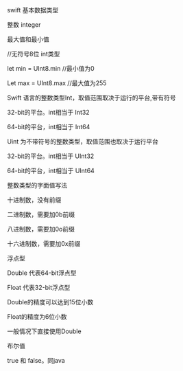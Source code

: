 swift 基本数据类型

整数 integer	

最大值和最小值

 //无符号8位 int类型

let min = UInt8.min //最小值为0

Let max = UInt8.max //最大值为255



Swift 语言的整数类型Int，取值范围取决于运行的平台,带有符号

32-bit的平台。int相当于 Int32

64-bit的平台，int相当于 Int64



Uint 为不带符号的整数类型，取值范围也取决于运行平台

32-bit的平台。int相当于 UInt32

64-bit的平台，int相当于 UInt64



整数类型的字面值写法

十进制数，没有前缀

二进制数，需要加0b前缀

八进制数，需要加0o前缀

十六进制数，需要加0x前缀



浮点型



Double 代表64-bit浮点型

Float 代表32-bit浮点型



Double的精度可以达到15位小数

Float的精度为6位小数

一般情况下直接使用Double



布尔值

true 和 false。同java